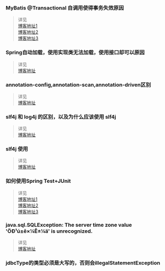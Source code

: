 ### MyBatis @Transactional 自调用使得事务失效原因
> 详见  
[博客地址1](https://blog.csdn.net/ligeforrent/article/details/76033083)  
[博客地址2](https://blog.csdn.net/rap_libai/article/details/79232864)  
[博客地址3](https://blog.csdn.net/gudejundd/article/details/54380141) 


### Spring自动加载，使用实现类无法加载，使用接口却可以原因
> 详见  
[博客地址](https://blog.csdn.net/ligeforrent/article/details/76033083) 

### annotation-config,annotation-scan,annotation-driven区别
> 详见  
[博客地址](https://blog.csdn.net/bks429/article/details/78528252)  

### slf4j 和 log4j 的区别，以及为什么应该使用 slf4j
> 详见  
[博客地址](https://blog.csdn.net/minicto/article/details/52672472)

### slf4j 使用
> 详见  
[博客地址](http://www.cnblogs.com/qlqwjy/p/9275415.html)

### 如何使用Spring Test+JUnit
> 详见  
[博客地址1](https://blog.csdn.net/shan9liang/article/details/40452469)  
[博客地址2](https://blog.csdn.net/qq_35209780/article/details/64444186)  
[博客地址3](https://blog.csdn.net/yaerfeng/article/details/25368447)

### java.sql.SQLException: The server time zone value 'ÖÐ¹ú±ê×¼Ê±¼ä' is unrecognized.
> 详见  
[博客地址](https://blog.csdn.net/github_35186068/article/details/80919528)  

### jdbcType的类型必须是大写的，否则会illegalStatementException  
